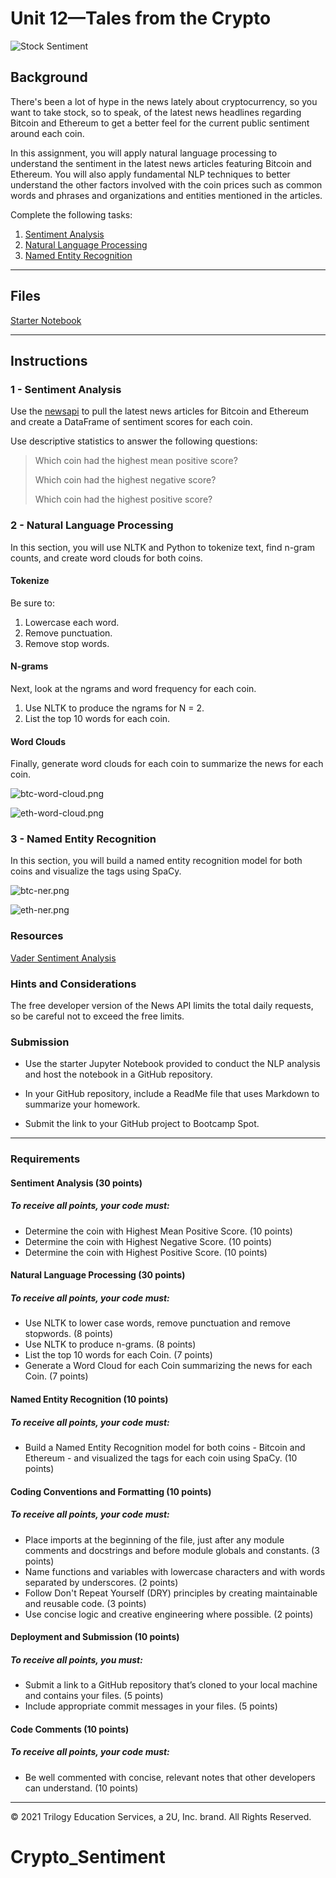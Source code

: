 # Unit 12—Tales from the Crypto

![Stock Sentiment](Images/sentimental.jpeg)

## Background

There's been a lot of hype in the news lately about cryptocurrency, so you want to take stock, so to speak, of the latest news headlines regarding Bitcoin and Ethereum to get a better feel for the current public sentiment around each coin.

In this assignment, you will apply natural language processing to understand the sentiment in the latest news articles featuring Bitcoin and Ethereum. You will also apply fundamental NLP techniques to better understand the other factors involved with the coin prices such as common words and phrases and organizations and entities mentioned in the articles.

Complete the following tasks:

1. [Sentiment Analysis](#1---Sentiment-Analysis)
2. [Natural Language Processing](#2---Natural-Language-Processing)
3. [Named Entity Recognition](#3---Named-Entity-Recognition)

---

## Files

[Starter Notebook](Starter_Code/crypto_sentiment.ipynb)

---

## Instructions

### 1 - Sentiment Analysis

Use the [newsapi](https://newsapi.org/) to pull the latest news articles for Bitcoin and Ethereum and create a DataFrame of sentiment scores for each coin.

Use descriptive statistics to answer the following questions:

> Which coin had the highest mean positive score?
>
> Which coin had the highest negative score?
>
> Which coin had the highest positive score?



### 2 - Natural Language Processing

In this section, you will use NLTK and Python to tokenize text, find n-gram counts, and create word clouds for both coins. 

#### Tokenize

Be sure to:

1. Lowercase each word.
2. Remove punctuation.
3. Remove stop words.

#### N-grams

Next, look at the ngrams and word frequency for each coin.

1. Use NLTK to produce the ngrams for N = 2.
2. List the top 10 words for each coin.

#### Word Clouds

Finally, generate word clouds for each coin to summarize the news for each coin.

![btc-word-cloud.png](Images/btc-word-cloud.png)

![eth-word-cloud.png](Images/eth-word-cloud.png)


### 3 - Named Entity Recognition

In this section, you will build a named entity recognition model for both coins and visualize the tags using SpaCy.

![btc-ner.png](Images/btc-ner.png)

![eth-ner.png](Images/eth-ner.png)



### Resources

[Vader Sentiment Analysis](http://www.nltk.org/howto/sentiment.html)


### Hints and Considerations

The free developer version of the News API limits the total daily requests, so be careful not to exceed the free limits.

### Submission

* Use the starter Jupyter Notebook provided to conduct the NLP analysis and host the notebook in a GitHub repository.

* In your GitHub repository, include a ReadMe file that uses Markdown to summarize your homework.

* Submit the link to your GitHub project to Bootcamp Spot.

---
### Requirements

#### Sentiment Analysis  (30 points)

##### To receive all points, your code must:

* Determine the coin with Highest Mean Positive Score. (10 points)
* Determine the coin with Highest Negative Score. (10 points)
* Determine the coin with Highest Positive Score. (10 points)

#### Natural Language Processing  (30 points)

##### To receive all points, your code must:

* Use NLTK to lower case words, remove punctuation and remove stopwords. (8 points)
* Use NLTK to produce n-grams. (8 points)
* List the top 10 words for each Coin. (7 points)
* Generate a Word Cloud for each Coin summarizing the news for each Coin. (7 points)

#### Named Entity Recognition  (10 points)

##### To receive all points, your code must:

* Build a Named Entity Recognition model for both coins - Bitcoin and Ethereum - and visualized the tags for each coin using SpaCy. (10 points)

#### Coding Conventions and Formatting (10 points)

##### To receive all points, your code must:

* Place imports at the beginning of the file, just after any module comments and docstrings and before module globals and constants. (3 points)
* Name functions and variables with lowercase characters and with words separated by underscores. (2 points)
* Follow Don't Repeat Yourself (DRY) principles by creating maintainable and reusable code. (3 points)
* Use concise logic and creative engineering where possible. (2 points)

#### Deployment and Submission (10 points)

##### To receive all points, you must:

* Submit a link to a GitHub repository that’s cloned to your local machine and contains your files. (5 points)
* Include appropriate commit messages in your files. (5 points)

#### Code Comments (10 points)

##### To receive all points, your code must:

* Be well commented with concise, relevant notes that other developers can understand. (10 points)

---

© 2021 Trilogy Education Services, a 2U, Inc. brand. All Rights Reserved.
# Crypto_Sentiment

